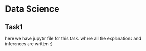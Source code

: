 # Data Science
## Task1
here we have jupytrr file for this task. where all the explanations and inferences are written :)
